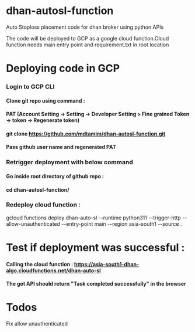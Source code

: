 # dhan-autosl-function
Auto Stoploss placement code for dhan broker using python APIs

The code will be deployed to GCP as a  google cloud function.Cloud function needs main entry point and requirement.txt in root location

# Deploying code in GCP

### Login to GCP CLI
#### Clone git repo using command :
#### PAT (Account Setting -> Setting -> Developer Setting > Fine grained Token -> token -> Regenerate token)
#### git clone https://github.com/mdtamim/dhan-autosl-function.git
#### Pass github user name and regenerated PAT


### Retrigger deployment with below command
#### Go inside root directory of github repo :
#### cd dhan-autosl-function/

### Redeploy cloud function :
gcloud functions deploy dhan-auto-sl     --runtime python311     --trigger-http     --allow-unauthenticated     --entry-point main     --region asia-south1     --source .

# Test if deployment was successful : 
#### Calling the cloud function : https://asia-south1-dhan-algo.cloudfunctions.net/dhan-auto-sl
#### The get API should return "Task completed successfully" in the browser 

# Todos
Fix allow unauthenticated 
